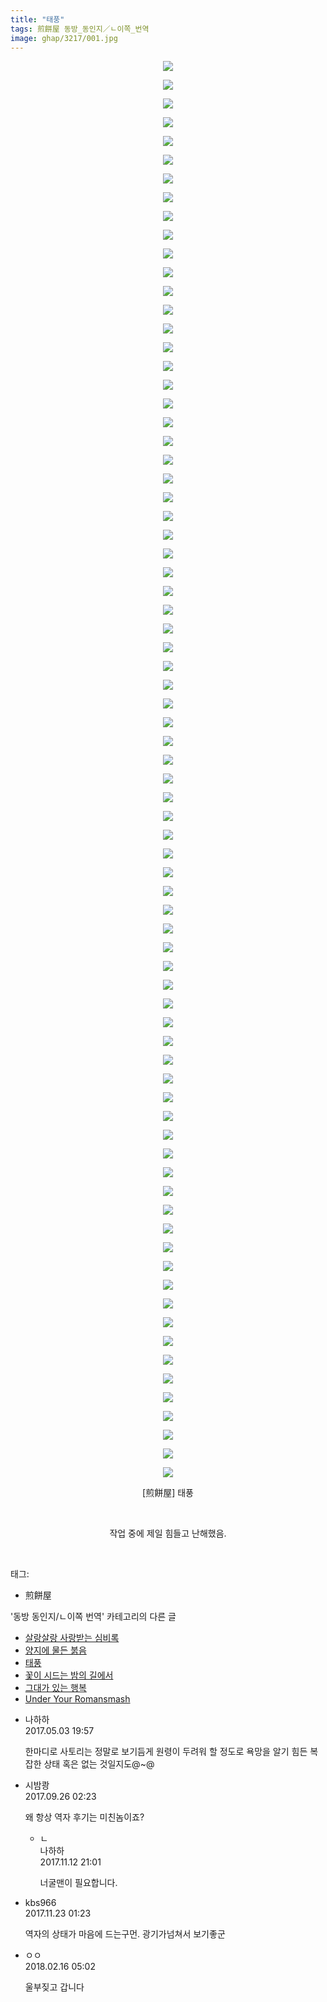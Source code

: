 ```yaml
---
title: "태풍"
tags: 煎餅屋 동방_동인지／ㄴ이쪽_번역
image: ghap/3217/001.jpg
---
```

<div class="article">
<p style="text-align: center; clear: none; float: none;"><img src="{{ site.nasurl }}/ghap/3217/001.jpg"/></p>
<p style="text-align: center; clear: none; float: none;"><img src="{{ site.nasurl }}/ghap/3217/002.jpg"/></p>
<p style="text-align: center; clear: none; float: none;"><img src="{{ site.nasurl }}/ghap/3217/003.jpg"/></p>
<p style="text-align: center; clear: none; float: none;"><img src="{{ site.nasurl }}/ghap/3217/004.jpg"/></p>
<p style="text-align: center; clear: none; float: none;"><img src="{{ site.nasurl }}/ghap/3217/005.jpg"/></p>
<p style="text-align: center; clear: none; float: none;"><img src="{{ site.nasurl }}/ghap/3217/006.jpg"/></p>
<p style="text-align: center; clear: none; float: none;"><img src="{{ site.nasurl }}/ghap/3217/007.jpg"/></p>
<p style="text-align: center; clear: none; float: none;"><img src="{{ site.nasurl }}/ghap/3217/008.jpg"/></p>
<p style="text-align: center; clear: none; float: none;"><img src="{{ site.nasurl }}/ghap/3217/009.jpg"/></p>
<p style="text-align: center; clear: none; float: none;"><img src="{{ site.nasurl }}/ghap/3217/010.jpg"/></p>
<p style="text-align: center; clear: none; float: none;"><img src="{{ site.nasurl }}/ghap/3217/011.jpg"/></p>
<p style="text-align: center; clear: none; float: none;"><img src="{{ site.nasurl }}/ghap/3217/012.jpg"/></p>
<p style="text-align: center; clear: none; float: none;"><img src="{{ site.nasurl }}/ghap/3217/013.jpg"/></p>
<p style="text-align: center; clear: none; float: none;"><img src="{{ site.nasurl }}/ghap/3217/014.jpg"/></p>
<p style="text-align: center; clear: none; float: none;"><img src="{{ site.nasurl }}/ghap/3217/015.jpg"/></p>
<p style="text-align: center; clear: none; float: none;"><img src="{{ site.nasurl }}/ghap/3217/016.jpg"/></p>
<p style="text-align: center; clear: none; float: none;"><img src="{{ site.nasurl }}/ghap/3217/017.jpg"/></p>
<p style="text-align: center; clear: none; float: none;"><img src="{{ site.nasurl }}/ghap/3217/018.jpg"/></p>
<p style="text-align: center; clear: none; float: none;"><img src="{{ site.nasurl }}/ghap/3217/019.jpg"/></p>
<p style="text-align: center; clear: none; float: none;"><img src="{{ site.nasurl }}/ghap/3217/020.jpg"/></p>
<p style="text-align: center; clear: none; float: none;"><img src="{{ site.nasurl }}/ghap/3217/021.jpg"/></p>
<p style="text-align: center; clear: none; float: none;"><img src="{{ site.nasurl }}/ghap/3217/022.jpg"/></p>
<p style="text-align: center; clear: none; float: none;"><img src="{{ site.nasurl }}/ghap/3217/023.jpg"/></p>
<p style="text-align: center; clear: none; float: none;"><img src="{{ site.nasurl }}/ghap/3217/024.jpg"/></p>
<p style="text-align: center; clear: none; float: none;"><img src="{{ site.nasurl }}/ghap/3217/025.jpg"/></p>
<p style="text-align: center; clear: none; float: none;"><img src="{{ site.nasurl }}/ghap/3217/026.jpg"/></p>
<p style="text-align: center; clear: none; float: none;"><img src="{{ site.nasurl }}/ghap/3217/027.jpg"/></p>
<p style="text-align: center; clear: none; float: none;"><img src="{{ site.nasurl }}/ghap/3217/028.jpg"/></p>
<p style="text-align: center; clear: none; float: none;"><img src="{{ site.nasurl }}/ghap/3217/029.jpg"/></p>
<p style="text-align: center; clear: none; float: none;"><img src="{{ site.nasurl }}/ghap/3217/030.jpg"/></p>
<p style="text-align: center; clear: none; float: none;"><img src="{{ site.nasurl }}/ghap/3217/031.jpg"/></p>
<p style="text-align: center; clear: none; float: none;"><img src="{{ site.nasurl }}/ghap/3217/032.jpg"/></p>
<p style="text-align: center; clear: none; float: none;"><img src="{{ site.nasurl }}/ghap/3217/033.jpg"/></p>
<p style="text-align: center; clear: none; float: none;"><img src="{{ site.nasurl }}/ghap/3217/034.jpg"/></p>
<p style="text-align: center; clear: none; float: none;"><img src="{{ site.nasurl }}/ghap/3217/035.jpg"/></p>
<p style="text-align: center; clear: none; float: none;"><img src="{{ site.nasurl }}/ghap/3217/036.jpg"/></p>
<p style="text-align: center; clear: none; float: none;"><img src="{{ site.nasurl }}/ghap/3217/037.jpg"/></p>
<p style="text-align: center; clear: none; float: none;"><img src="{{ site.nasurl }}/ghap/3217/038.jpg"/></p>
<p style="text-align: center; clear: none; float: none;"><img src="{{ site.nasurl }}/ghap/3217/039.jpg"/></p>
<p style="text-align: center; clear: none; float: none;"><img src="{{ site.nasurl }}/ghap/3217/040.jpg"/></p>
<p style="text-align: center; clear: none; float: none;"><img src="{{ site.nasurl }}/ghap/3217/041.jpg"/></p>
<p style="text-align: center; clear: none; float: none;"><img src="{{ site.nasurl }}/ghap/3217/042.jpg"/></p>
<p style="text-align: center; clear: none; float: none;"><img src="{{ site.nasurl }}/ghap/3217/043.jpg"/></p>
<p style="text-align: center; clear: none; float: none;"><img src="{{ site.nasurl }}/ghap/3217/044.jpg"/></p>
<p style="text-align: center; clear: none; float: none;"><img src="{{ site.nasurl }}/ghap/3217/045.jpg"/></p>
<p style="text-align: center; clear: none; float: none;"><img src="{{ site.nasurl }}/ghap/3217/046.jpg"/></p>
<p style="text-align: center; clear: none; float: none;"><img src="{{ site.nasurl }}/ghap/3217/047.jpg"/></p>
<p style="text-align: center; clear: none; float: none;"><img src="{{ site.nasurl }}/ghap/3217/048.jpg"/></p>
<p style="text-align: center; clear: none; float: none;"><img src="{{ site.nasurl }}/ghap/3217/049.jpg"/></p>
<p style="text-align: center; clear: none; float: none;"><img src="{{ site.nasurl }}/ghap/3217/050.jpg"/></p>
<p style="text-align: center; clear: none; float: none;"><img src="{{ site.nasurl }}/ghap/3217/051.jpg"/></p>
<p style="text-align: center; clear: none; float: none;"><img src="{{ site.nasurl }}/ghap/3217/052.jpg"/></p>
<p style="text-align: center; clear: none; float: none;"><img src="{{ site.nasurl }}/ghap/3217/053.jpg"/></p>
<p style="text-align: center; clear: none; float: none;"><img src="{{ site.nasurl }}/ghap/3217/054.jpg"/></p>
<p style="text-align: center; clear: none; float: none;"><img src="{{ site.nasurl }}/ghap/3217/055.jpg"/></p>
<p style="text-align: center; clear: none; float: none;"><img src="{{ site.nasurl }}/ghap/3217/056.jpg"/></p>
<p style="text-align: center; clear: none; float: none;"><img src="{{ site.nasurl }}/ghap/3217/057.jpg"/></p>
<p style="text-align: center; clear: none; float: none;"><img src="{{ site.nasurl }}/ghap/3217/058.jpg"/></p>
<p style="text-align: center; clear: none; float: none;"><img src="{{ site.nasurl }}/ghap/3217/059.jpg"/></p>
<p style="text-align: center; clear: none; float: none;"><img src="{{ site.nasurl }}/ghap/3217/060.jpg"/></p>
<p style="text-align: center; clear: none; float: none;"><img src="{{ site.nasurl }}/ghap/3217/061.jpg"/></p>
<p style="text-align: center; clear: none; float: none;"><img src="{{ site.nasurl }}/ghap/3217/062.jpg"/></p>
<p style="text-align: center; clear: none; float: none;"><img src="{{ site.nasurl }}/ghap/3217/063.jpg"/></p>
<p style="text-align: center; clear: none; float: none;"><img src="{{ site.nasurl }}/ghap/3217/064.jpg"/></p>
<p style="text-align: center; clear: none; float: none;"><img src="{{ site.nasurl }}/ghap/3217/065.jpg"/></p>
<p style="text-align: center; clear: none; float: none;"><img src="{{ site.nasurl }}/ghap/3217/066.jpg"/></p>
<p style="text-align: center; clear: none; float: none;"><img src="{{ site.nasurl }}/ghap/3217/067.jpg"/></p>
<p style="text-align: center; clear: none; float: none;"><img src="{{ site.nasurl }}/ghap/3217/068.jpg"/></p>
<p style="text-align: center; clear: none; float: none;"><img src="{{ site.nasurl }}/ghap/3217/069.jpg"/></p>
<p style="text-align: center; clear: none; float: none;"><img src="{{ site.nasurl }}/ghap/3217/070.jpg"/></p>
<p style="text-align: center; clear: none; float: none;"><img src="{{ site.nasurl }}/ghap/3217/071.jpg"/></p>
<p style="text-align: center; clear: none; float: none;"><img src="{{ site.nasurl }}/ghap/3217/072.jpg"/></p>
<p style="text-align: center; clear: none; float: none;"><img src="{{ site.nasurl }}/ghap/3217/073.jpg"/></p>
<p style="text-align: center; clear: none; float: none;"><img src="{{ site.nasurl }}/ghap/3217/074.jpg"/></p>
<p style="text-align: center; clear: none; float: none;"><img src="{{ site.nasurl }}/ghap/3217/075.jpg"/></p>
<p style="text-align: center; clear: none; float: none;"><img src="{{ site.nasurl }}/ghap/3217/076.jpg"/></p>
<p style="text-align: center; clear: none; float: none;">[煎餅屋] 태풍</p>
<p style="text-align: center; clear: none; float: none;"><br/></p>
<p style="text-align: center; clear: none; float: none;">작업 중에 제일 힘들고 난해했음.</p>
<p><br/></p>
</div><div class="tagTrail">
<p>태그: </p>
<ul>
<li>煎餅屋</li>
</ul>
</div><div class="another">
<p>'동방 동인지/ㄴ이쪽 번역' 카테고리의 다른 글</p>
<ul>
<li><a href="/2017-05-05-ghap_3219">살랑살랑 사랑받는 심비록</a></li>
<li><a href="/2017-05-02-ghap_3218">양지에 물든 붉음</a></li>
<li><a href="/2017-04-30-ghap_3217">태풍</a></li>
<li><a href="/2017-04-22-ghap_3216">꽃이 시드는 밤의 길에서</a></li>
<li><a href="/2017-04-19-ghap_3197">그대가 있는 행복</a></li>
<li><a href="/2017-04-18-ghap_3181">Under Your Romansmash</a></li>
</ul>
</div><div class="cb_module cb_fluid">
<div class="cb_wrt cb_profile">
<div class="comment">
<ul>
<li class="cb_thumb_off" id="comment14980226">
<div class="cb_comment_area">
<div class="cb_info_area">
<div class="cb_section">
<span class="cb_nick_name">나하하</span>
</div>
<div class="cb_section">
<span class="cb_date">2017.05.03 19:57 </span>
</div>
</div>
<div class="cb_dsc_comment">
<p class="cb_dsc">
											한마디로 사토리는 정말로 보기듬게 원령이 두려워 할 정도로 욕망을 알기 힘든 복잡한 상태 혹은 없는 것일지도@~@
										</p>
</div>
</div></li>
<li class="cb_thumb_off" id="comment15090423">
<div class="cb_comment_area">
<div class="cb_info_area">
<div class="cb_section">
<span class="cb_nick_name">시밤쾅</span>
</div>
<div class="cb_section">
<span class="cb_date">2017.09.26 02:23 </span>
</div>
</div>
<div class="cb_dsc_comment">
<p class="cb_dsc">
											왜 항상 역자 후기는 미친놈이죠?
										</p>
</div>
<ul>
<li class="cb_thumb_off" id="comment15128020">
<span class="cb_bu_subnode">ㄴ</span>
<div class="cb_comment_area">
<div class="cb_info_area">
<div class="cb_section">
<span class="cb_nick_name">나하하</span>
</div>
<div class="cb_section">
<span class="cb_date">2017.11.12 21:01 </span>
</div>
</div>
<div class="cb_dsc_comment">
<p class="cb_dsc">
																너굴맨이 필요합니다.
															</p>
</div>
</div>
</li>
</ul>
</div></li>
<li class="cb_thumb_off" id="comment15135647">
<div class="cb_comment_area">
<div class="cb_info_area">
<div class="cb_section">
<span class="cb_nick_name">kbs966</span>
</div>
<div class="cb_section">
<span class="cb_date">2017.11.23 01:23 </span>
</div>
</div>
<div class="cb_dsc_comment">
<p class="cb_dsc">
											역자의 상태가 마음에 드는구먼. 광기가넘쳐서 보기좋군
										</p>
</div>
</div></li>
<li class="cb_thumb_off" id="comment15200396">
<div class="cb_comment_area">
<div class="cb_info_area">
<div class="cb_section">
<span class="cb_nick_name">ㅇㅇ</span>
</div>
<div class="cb_section">
<span class="cb_date">2018.02.16 05:02 </span>
</div>
</div>
<div class="cb_dsc_comment">
<p class="cb_dsc">
											울부짖고 갑니다
										</p>
</div>
</div></li>
</ul>
</div>
</div><!-- commentList close -->
</div>